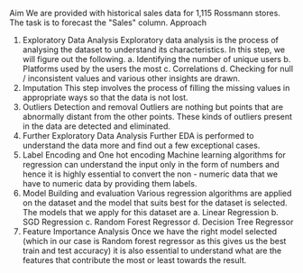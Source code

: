 Aim
We are provided with historical sales data for 1,115 Rossmann stores. The task is to forecast the "Sales" column.
Approach
1. Exploratory Data Analysis
Exploratory data analysis is the process of analysing the dataset to understand its characteristics. In this step, we will figure out the following.
a. Identifying the number of unique users
b. Platforms used by the users the most
c. Correlations
d. Checking for null / inconsistent values and various other insights are drawn.
2. Imputation
This step involves the process of filling the missing values in appropriate ways so
that the data is not lost.
3. Outliers Detection and removal
Outliers are nothing but points that are abnormally distant from the other points.
These kinds of outliers present in the data are detected and eliminated.
4. Further Exploratory Data Analysis
Further EDA is performed to understand the data more and find out a few exceptional
cases.
5. Label Encoding and One hot encoding
Machine learning algorithms for regression can understand the input only in the form of numbers and hence it is highly essential to convert the non - numeric data that we have to numeric data by providing them labels.
6. Model Building and evaluation
Various regression algorithms are applied on the dataset and the model that suits best for the dataset is selected. The models that we apply for this dataset are
a. Linear Regression
b. SGD Regression
c. Random Forest Regressor
d. Decision Tree Regressor
7. Feature Importance Analysis
Once we have the right model selected (which in our case is Random forest regressor as this gives us the best train and test accuracy) it is also essential to understand what are the features that contribute the most or least towards the result.
